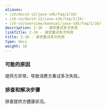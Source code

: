 ```yaml
---
aliases:
- /zh/docs3-v2/java-sdk/faq/2/16/
- /zh-cn/docs3-v2/java-sdk/faq/2/16/
- /zh-cn/overview/mannual/java-sdk/faq/2/16/
description: 2-16 - 请求重试多次失败
linkTitle: 2-16 - 请求重试多次失败
title: 2-16 - 请求重试多次失败
type: docs
weight: 16
---
```







### 可能的原因
提供方异常，导致消费方重试多次失败。

### 排查和解决步骤
排查提供方健康状况。
